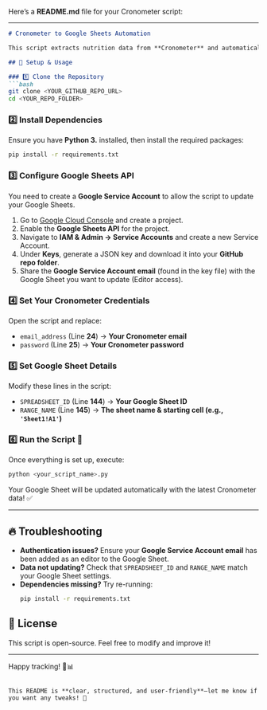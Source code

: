Here’s a **README.md** file for your Cronometer script:  

---

```markdown
# Cronometer to Google Sheets Automation

This script extracts nutrition data from **Cronometer** and automatically updates a **Google Sheet** with the latest information.

## 🚀 Setup & Usage

### 1️⃣ Clone the Repository  
```bash
git clone <YOUR_GITHUB_REPO_URL>
cd <YOUR_REPO_FOLDER>
```

### 2️⃣ Install Dependencies  
Ensure you have **Python 3.** installed, then install the required packages:  
```bash
pip install -r requirements.txt
```

### 3️⃣ Configure Google Sheets API  
You need to create a **Google Service Account** to allow the script to update your Google Sheets.  

1. Go to [Google Cloud Console](https://console.cloud.google.com/) and create a project.  
2. Enable the **Google Sheets API** for the project.  
3. Navigate to **IAM & Admin → Service Accounts** and create a new Service Account.  
4. Under **Keys**, generate a JSON key and download it into your **GitHub repo folder**.  
5. Share the **Google Service Account email** (found in the key file) with the Google Sheet you want to update (Editor access).  

### 4️⃣ Set Your Cronometer Credentials  
Open the script and replace:  
- `email_address` (Line **24**) → **Your Cronometer email**  
- `password` (Line **25**) → **Your Cronometer password**  

### 5️⃣ Set Google Sheet Details  
Modify these lines in the script:  
- `SPREADSHEET_ID` (Line **144**) → **Your Google Sheet ID**  
- `RANGE_NAME` (Line **145**) → **The sheet name & starting cell (e.g., `'Sheet1!A1'`)**  

### 6️⃣ Run the Script 🚀  
Once everything is set up, execute:  
```bash
python <your_script_name>.py
```
Your Google Sheet will be updated automatically with the latest Cronometer data! ✅

---

## 🔥 Troubleshooting  
- **Authentication issues?** Ensure your **Google Service Account email** has been added as an editor to the Google Sheet.  
- **Data not updating?** Check that `SPREADSHEET_ID` and `RANGE_NAME` match your Google Sheet settings.  
- **Dependencies missing?** Try re-running:  
  ```bash
  pip install -r requirements.txt
  ```

## 📜 License  
This script is open-source. Feel free to modify and improve it!

---

Happy tracking! 🎯📊
```

This README is **clear, structured, and user-friendly**—let me know if you want any tweaks! 🚀
